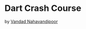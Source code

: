 # Dart Crash Course

by [Vandad Nahavandipoor](https://www.youtube.com/playlist?list=PL6yRaaP0WPkVLSOchfoIA0ZXySz4eSYV2)